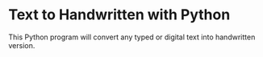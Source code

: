 # Text to Handwritten with Python <br>
This Python program will convert any typed or digital text into handwritten version.
